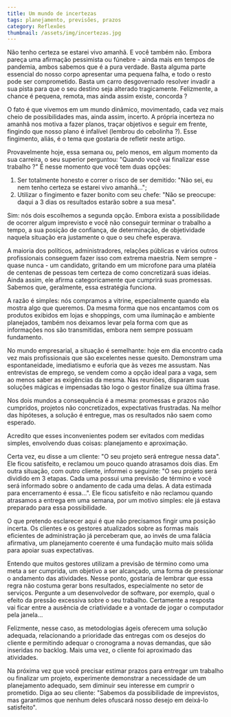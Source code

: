 ```yaml
---
title: Um mundo de incertezas
tags: planejamento, previsões, prazos
category: Reflexões
thumbnail: /assets/img/incertezas.jpg
---
```

Não tenho certeza se estarei vivo amanhã. E você também não.
Embora pareça uma afirmação pessimista ou fúnebre - ainda mais em tempos de pandemia, ambos sabemos que é a pura verdade. Basta alguma parte essencial do nosso corpo apresentar uma pequena falha, e todo o resto pode ser comprometido. Basta um carro desgovernado resolver invadir a sua pista para que o seu destino seja alterado tragicamente. Felizmente, a chance é pequena, remota, mas ainda assim existe, concorda ?

O fato é que vivemos em um mundo dinâmico, movimentado, cada vez mais cheio de possibilidades mas, ainda assim, incerto. A própria incerteza no amanhã nos motiva a fazer planos, traçar objetivos e seguir em frente, fingindo que nosso plano é infalível (lembrou do cebolinha ?).
Esse fingimento, aliás, é o tema que gostaria de refletir neste artigo.

Provavelmente hoje, essa semana ou, pelo menos, em algum momento da sua carreira, o seu superior perguntou: "Quando você vai finalizar esse trabalho ?"
É nesse momento que você tem duas opções:
1. Ser totalmente honesto e correr o risco de ser demitido: "Não sei, eu nem tenho certeza se estarei vivo amanhã...";
2. Utilizar o fingimento e fazer bonito com seu chefe: "Não se preocupe: daqui a 3 dias os resultados estarão sobre a sua mesa".

Sim: nós dois escolhemos a segunda opção.
Embora exista a possibilidade de ocorrer algum imprevisto e você não conseguir terminar o trabalho a tempo, a sua posição de confiança, de determinação, de objetividade naquela situação era justamente o que o seu chefe esperava. 

A maioria dos políticos, administradores, relações públicas e vários outros profissionais conseguem fazer isso com extrema maestria.
Nem sempre - quase nunca - um candidato, gritando em um microfone para uma platéia de centenas de pessoas tem certeza de como concretizará suas ideias. Ainda assim, ele afirma categoricamente que cumprirá suas promessas. Sabemos que, geralmente, essa estratégia funciona.

A razão é simples: nós compramos a vitrine, especialmente quando ela mostra algo que queremos.
Da mesma forma que nos encantamos com os produtos exibidos em lojas e shoppings, com uma iluminação e ambiente planejados, também nos deixamos levar pela forma com que as informações nos são transmitidas, embora nem sempre possuam fundamento.

No mundo empresarial, a situação é semelhante: hoje em dia encontro cada vez mais profissionais que são excelentes nesse quesito. Demonstram uma espontaneidade, imediatismo e euforia que às vezes me assustam. Nas entrevistas de emprego, se vendem como a opção ideal para a vaga, sem ao menos saber as exigências da mesma. Nas reuniões, disparam suas soluções mágicas e impensadas tão logo o gestor finalize sua última frase.

Nos dois mundos a consequência é a mesma: promessas e prazos não cumpridos, projetos não concretizados, expectativas frustradas. Na melhor das hipóteses, a solução é entregue, mas os resultados não saem como esperado.

Acredito que esses inconvenientes podem ser evitados com medidas simples, envolvendo duas coisas: planejamento e aproximação.

Certa vez, eu disse a um cliente: "O seu projeto será entregue nessa data". Ele ficou satisfeito, e reclamou um pouco quando atrasamos dois dias. 
Em outra situação, com outro cliente, informei o seguinte: "O seu projeto será dividido em 3 etapas. Cada uma possui uma previsão de término e você será informado sobre o andamento de cada uma delas. A data estimada para encerramento é essa...". Ele ficou satisfeito e não reclamou quando atrasamos a entrega em uma semana, por um motivo simples: ele já estava preparado para essa possibilidade.

O que pretendo esclarecer aqui é que não precisamos fingir uma posição incerta. Os clientes e os gestores atualizados sobre as formas mais eficientes de administração já perceberam que, ao invés de uma falácia afirmativa, um planejamento coerente é uma fundação muito mais sólida para apoiar suas expectativas. 

Entendo que muitos gestores utilizam a previsão de término como uma meta a ser cumprida, um objetivo a ser alcançado, uma forma de pressionar o andamento das atividades.
Nesse ponto, gostaria de lembrar que essa regra não costuma gerar bons resultados, especialmente no setor de serviços.
Pergunte a um desenvolvedor de software, por exemplo, qual o efeito da pressão excessiva sobre o seu trabalho. Certamente a resposta vai ficar entre a ausência de criatividade e a vontade de jogar o computador pela janela...

Felizmente, nesse caso, as metodologias ágeis oferecem uma solução adequada, relacionando a prioridade das entregas com os desejos do cliente e permitindo adequar o cronograma a novas demandas, que são inseridas no backlog. 
Mais uma vez, o cliente foi aproximado das atividades.

Na próxima vez que você precisar estimar prazos para entregar um trabalho ou finalizar um projeto, experimente demonstrar a necessidade de um planejamento adequado, sem diminuir seu interesse em cumprir o prometido.
Diga ao seu cliente: "Sabemos da possibilidade de imprevistos, mas garantimos que nenhum deles ofuscará nosso desejo em deixá-lo satisfeito".
